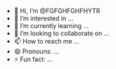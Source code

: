 - 👋 Hi, I’m @FGFGHFGHFHYTR
- 👀 I’m interested in ...
- 🌱 I’m currently learning ...
- 💞️ I’m looking to collaborate on ...
- 📫 How to reach me ...
- 😄 Pronouns: ...
- ⚡ Fun fact: ...

<!---
FGFGHFGHFHYTR/FGFGHFGHFHYTR is a ✨ special ✨ repository because its `README.md` (this file) appears on your GitHub profile.
You can click the Preview link to take a look at your changes.
--->
